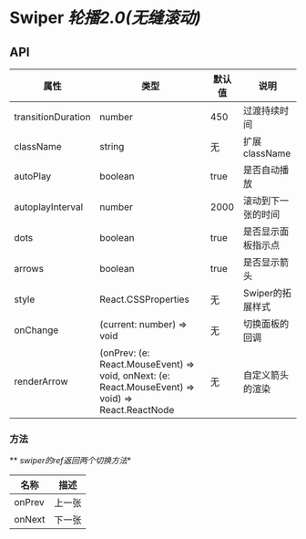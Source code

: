# Swiper *轮播2.0(无缝滚动)*

<example />

## API

| 属性 | 类型 | 默认值 | 说明 |
| --- | --- | --- | --- |
| transitionDuration | number | 450 | 过渡持续时间 |
| className | string | 无 | 扩展className |
| autoPlay | boolean | true | 是否自动播放 |
| autoplayInterval | number | 2000 | 滚动到下一张的时间 |
| dots | boolean | true | 是否显示面板指示点 |
| arrows | boolean | true | 是否显示箭头 |
| style | React.CSSProperties | 无 | Swiper的拓展样式 |
| onChange | (current: number) => void | 无 | 切换面板的回调 |
| renderArrow | (onPrev: (e: React.MouseEvent) => void, onNext: (e: React.MouseEvent) => void) => React.ReactNode | 无 | 自定义箭头的渲染 |

### 方法

** *swiper的ref返回两个切换方法**

| 名称 | 描述 | 
| --- | --- | 
| onPrev | 上一张 | 
| onNext | 下一张 |
